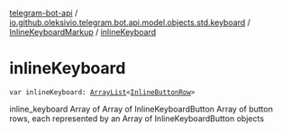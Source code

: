 [telegram-bot-api](../../index.md) / [io.github.oleksivio.telegram.bot.api.model.objects.std.keyboard](../index.md) / [InlineKeyboardMarkup](index.md) / [inlineKeyboard](./inline-keyboard.md)

# inlineKeyboard

`var inlineKeyboard: `[`ArrayList`](https://kotlinlang.org/api/latest/jvm/stdlib/kotlin.collections/-array-list/index.html)`<`[`InlineButtonRow`](../../io.github.oleksivio.telegram.bot.api.model.objects.std.keyboard.row/-inline-button-row/index.md)`>`

inline_keyboard Array of Array of InlineKeyboardButton Array of button rows, each represented by an Array of
InlineKeyboardButton objects

